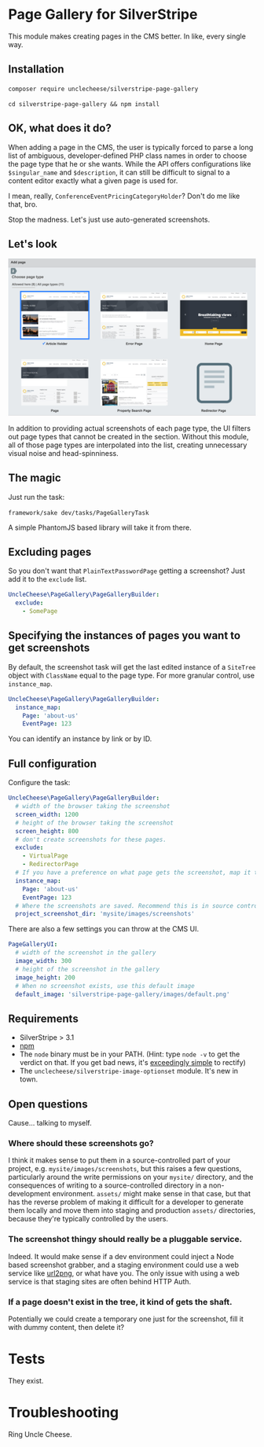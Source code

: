 # Page Gallery for SilverStripe

This module makes creating pages in the CMS better. In like, every single way.

## Installation

`composer require unclecheese/silverstripe-page-gallery`

`cd silverstripe-page-gallery && npm install`

## OK, what does it do?

When adding a page in the CMS, the user is typically forced to parse a long list of ambiguous, developer-defined PHP class names in order to choose the page type that he or she wants. While the API offers configurations like `$singular_name` and `$description`, it can still be difficult to signal to a content editor exactly what a given page is used for.

I mean, really, `ConferenceEventPricingCategoryHolder`? Don't do me like that, bro.

Stop the madness. Let's just use auto-generated screenshots.

## Let's look

<img src="images/screenshot.png" width="900">

In addition to providing actual screenshots of each page type, the UI filters out page types that cannot be created in the section. Without this module, all of those page types are interpolated into the list, creating unnecessary visual noise and head-spinniness.

## The magic

Just run the task:

`framework/sake dev/tasks/PageGalleryTask`

A simple PhantomJS based library will take it from there.

## Excluding pages
So you don't want that `PlainTextPasswordPage` getting a screenshot? Just add it to the `exclude` list.
```yaml
UncleCheese\PageGallery\PageGalleryBuilder:
  exclude:
    - SomePage
```

## Specifying the instances of pages you want to get screenshots

By default, the screenshot task will get the last edited instance of a `SiteTree` object with `ClassName` equal to the page type. For more granular control, use `instance_map`.

```yaml
UncleCheese\PageGallery\PageGalleryBuilder:
  instance_map:
    Page: 'about-us'
    EventPage: 123
```

You can identify an instance by link or by ID.

## Full configuration

Configure the task:
```yaml
UncleCheese\PageGallery\PageGalleryBuilder:
  # width of the browser taking the screenshot
  screen_width: 1200
  # height of the browser taking the screenshot
  screen_height: 800
  # don't create screenshots for these pages.
  exclude:
    - VirtualPage
    - RedirectorPage
  # If you have a preference on what page gets the screenshot, map it to a link or ID
  instance_map:
    Page: 'about-us'
    EventPage: 123
  # Where the screenshots are saved. Recommend this is in source control
  project_screenshot_dir: 'mysite/images/screenshots'
```

There are also a few settings you can throw at the CMS UI.

```yaml
PageGalleryUI:
  # width of the screenshot in the gallery
  image_width: 300
  # height of the screenshot in the gallery
  image_height: 200
  # When no screenshot exists, use this default image
  default_image: 'silverstripe-page-gallery/images/default.png'
```

## Requirements

* SilverStripe > 3.1
* [npm](http://npmjs.org)
* The `node` binary must be in your PATH. (Hint: type `node -v` to get the verdict on that. If you get bad news, it's [exceedingly simple](https://docs.npmjs.com/getting-started/installing-node) to rectify)
* The `unclecheese/silverstripe-image-optionset` module. It's new in town.

## Open questions

Cause... talking to myself.

### Where should these screenshots go?

I think it makes sense to put them in a source-controlled part of your project, e.g. `mysite/images/screenshots`, but this raises a few questions, particularly around the write permissions on your `mysite/` directory, and the consequences of writing to a source-controlled directory in a non-development environment. `assets/` might make sense in that case, but that has the reverse problem of making it difficult for a developer to generate them locally and move them into staging and production `assets/` directories, because they're typically controlled by the users.

### The screenshot thingy should really be a pluggable service.

Indeed. It would make sense if a dev environment could inject a Node based screenshot grabber, and a staging environment could use a web service like [url2png](http://url2png.com), or what have you. The only issue with using a web service is that staging sites are often behind HTTP Auth.

### If a page doesn't exist in the tree, it kind of gets the shaft.

Potentially we could create a temporary one just for the screenshot, fill it with dummy content, then delete it?

# Tests

They exist.

# Troubleshooting

Ring Uncle Cheese.
